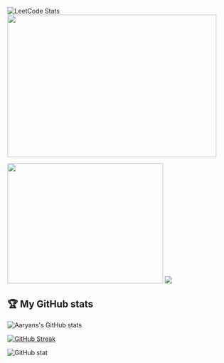 <p float=left>

![LeetCode Stats](https://leetcard.jacoblin.cool/Aaryan3012?theme=dark&font=IBM%20Plex%20Sans%20Arabic&ext=heatmap)
<img src="https://media.giphy.com/media/J4mwzGaDrRw3u/giphy.gif" width="470" height="320"/>

</p>
<p float=left>
<img src="https://i.pinimg.com/736x/0f/fc/93/0ffc939a648e831396ee6b17e0d17a50.jpg" width="350" height="270"/>  
<img src="https://media.giphy.com/media/xZx7ht7MH8Wqs/giphy.gif" />

</p>

## 🏆 My GitHub stats

![Aaryans's GitHub stats](https://github-readme-stats.vercel.app/api?username=AaryanChaudhari&show_icons=true&theme=github_dark)

[![GitHub Streak](https://streak-stats.demolab.com/?user=AaryanChaudhari&theme=black-ice)](https://git.io/streak-stats)

![GitHub stat](https://github-readme-stats.vercel.app/api/top-langs/?username=AaryanChaudhari&theme=dark)

